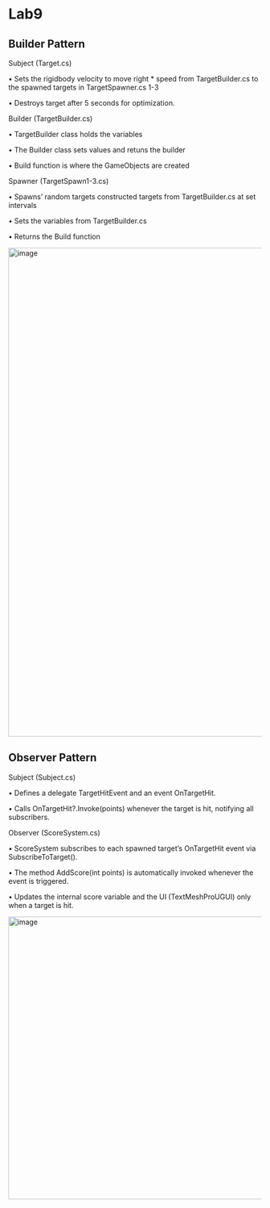 # Lab9

## **Builder Pattern**


Subject (Target.cs)

•	Sets the rigidbody velocity to move right * speed from TargetBuilder.cs to the spawned targets in TargetSpawner.cs 1-3

•	Destroys target after 5 seconds for optimization.


Builder (TargetBuilder.cs)

•	TargetBuilder class holds the variables 

•	The Builder class sets values and retuns the builder

•	Build function is where the GameObjects are created


Spawner (TargetSpawn1-3.cs)

•	Spawns’ random targets constructed targets from TargetBuilder.cs at set intervals

•	Sets the variables from TargetBuilder.cs

•	Returns the Build function

<img width="1436" height="970" alt="image" src="https://github.com/user-attachments/assets/bca11439-25e0-4a46-97be-06ab9fa5ba0e" />


## **Observer Pattern**


Subject (Subject.cs)

• Defines a delegate TargetHitEvent and an event OnTargetHit.

• Calls OnTargetHit?.Invoke(points) whenever the target is hit, notifying all subscribers.

Observer (ScoreSystem.cs)

• ScoreSystem subscribes to each spawned target’s OnTargetHit event via SubscribeToTarget().

• The method AddScore(int points) is automatically invoked whenever the event is triggered.

• Updates the internal score variable and the UI (TextMeshProUGUI) only when a target is hit.

<img width="546" height="561" alt="image" src="https://github.com/user-attachments/assets/4fdc28b6-bfc4-4d94-ad2d-9f3e131f44f8" />



